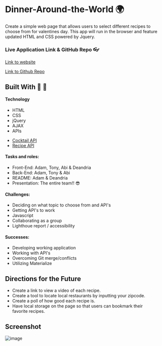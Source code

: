 # Dinner-Around-the-World 🌍
Create a simple web page that allows users to select different recipes to choose from for valentines day. This app will run in the browser and feature updated HTML and CSS powered by Jquery.

### Live Application Link & GitHub Repo 👓

[Link to website](https://adambowers09.github.io/dinner-around-the-world/)

[Link to Github Repo](https://github.com/adambowers09/dinner-around-the-world)

## Built With 🔨 🧰
#### Technology
- HTML
- CSS
- jQuery
- AJAX
- APIs
* [Cocktail API](https://www.thecocktaildb.com/api.php)
* [Recipe API](https://developer.edamam.com/edamam-recipe-api)

#### Tasks and roles:
- Front-End: Adam, Tony, Abi & Deandria
- Back-End: Adam, Tony & Abi 
- README: Adam & Deandria
- Presentation: The entire team!! 😎
#### Challenges: 
  - Deciding on what topic to choose from and API's
  - Getting API's to work
  - Javascript
  - Collaborating as a group
  - Lighthoue report / accessibility

#### Successes:
- Developing working application 
- Working with API's
- Overcoming Git merge/conflicts
- Utilizing Materialize

## Directions for the Future
- Create a link to view a video of each recipe.
- Create a tool to locate local restaurants by inputting your zipcode. 
- Create a poll of how good each recipe is.
- Have local storage on the page so that users can bookmark their favorite recipes.  

## Screenshot

![image](https://user-images.githubusercontent.com/73037339/155009787-2344083c-5381-4185-b65b-721df30e3296.png)

